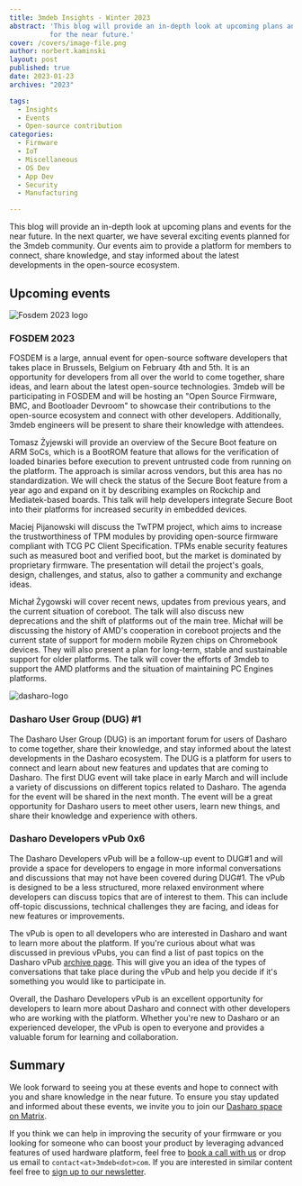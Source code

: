 ```yaml
---
title: 3mdeb Insights - Winter 2023
abstract: 'This blog will provide an in-depth look at upcoming plans and events
          for the near future.'
cover: /covers/image-file.png
author: norbert.kaminski
layout: post
published: true
date: 2023-01-23
archives: "2023"

tags:
  - Insights
  - Events
  - Open-source contribution
categories:
  - Firmware
  - IoT
  - Miscellaneous
  - OS Dev
  - App Dev
  - Security
  - Manufacturing

---
```



This blog will provide an in-depth look at upcoming plans and events for the
near future. In the next quarter, we have several exciting events planned
for the 3mdeb community. Our events aim to provide a platform for members to
connect, share knowledge, and stay informed about the latest developments in
the open-source ecosystem.

## Upcoming events

![Fosdem 2023 logo](/img/FOSDEM23.jpeg)

### FOSDEM 2023

FOSDEM is a large, annual event for open-source software developers that
takes place in Brussels, Belgium on February 4th and 5th. It is an opportunity
for developers from all over the world to come together, share ideas, and
learn about the latest open-source technologies. 3mdeb will be participating
in FOSDEM and will be hosting an "Open Source Firmware, BMC, and Bootloader
Devroom" to showcase their contributions to the open-source ecosystem and
connect with other developers. Additionally, 3mdeb engineers will be present
to share their knowledge with attendees.

Tomasz Żyjewski will provide an overview of the Secure Boot feature on
ARM SoCs, which is a BootROM feature that allows for the verification of loaded
binaries before execution to prevent untrusted code from running on the
platform. The approach is similar across vendors, but this area has no
standardization. We will check the status of the Secure Boot feature from a year
ago and expand on it by describing examples on Rockchip and Mediatek-based
boards. This talk will help developers integrate Secure Boot into their
platforms for increased security in embedded devices.

Maciej Pijanowski will discuss the TwTPM project, which aims to increase the
trustworthiness of TPM modules by providing open-source firmware compliant
with TCG PC Client Specification. TPMs enable security features such as measured
boot and verified boot, but the market is dominated by proprietary firmware.
The presentation will detail the project's goals, design, challenges, and
status, also to gather a community and exchange ideas.

Michał Żygowski will cover recent news, updates from previous years,
and the current situation of coreboot. The talk will also discuss new
deprecations and the shift of platforms out of the main tree.
Michał will be discussing the history of AMD's cooperation in coreboot projects
and the current state of support for modern mobile Ryzen chips on Chromebook
devices. They will also present a plan for long-term, stable and sustainable
support for older platforms. The talk will cover the efforts of 3mdeb to
support the AMD platforms and the situation of maintaining PC Engines platforms.

![dasharo-logo](/img/Dasharo-logo.svg)

### Dasharo User Group (DUG) #1

The Dasharo User Group (DUG) is an important forum for users of Dasharo to
come together, share their knowledge, and stay informed about the latest
developments in the Dasharo ecosystem. The DUG is a platform for users to
connect and learn about new features and updates that are coming to Dasharo.
The first DUG event will take place in early March and will include a variety
of discussions on different topics related to Dasharo. The agenda for the event
will be shared in the next month. The event will be a great opportunity for
Dasharo users to meet other users, learn new things, and share their
knowledge and experience with others.

### Dasharo Developers vPub 0x6

The Dasharo Developers vPub will be a follow-up event to DUG#1 and will
provide a space for developers to engage in more informal conversations
and discussions that may not have been covered during DUG#1. The vPub is
designed to be a less structured, more relaxed environment where developers
can discuss topics that are of interest to them. This can include off-topic
discussions, technical challenges they are facing, and ideas for new features
or improvements.

The vPub is open to all developers who are interested in Dasharo and want to
learn more about the platform. If you're curious about what was discussed in
previous vPubs, you can find a list of past topics on the Dasharo vPub
[archive page](https://vpub.dasharo.com/archive/). This will give you an idea
of the types of conversations that take place during the vPub and help you
decide if it's something you would like to participate in.

Overall, the Dasharo Developers vPub is an excellent opportunity for
developers to learn more about Dasharo and connect with other developers who
are working with the platform. Whether you're new to Dasharo or an
experienced developer, the vPub is open to everyone and provides a valuable
forum for learning and collaboration.

## Summary

We look forward to seeing you at these events and hope to connect with you
and share knowledge in the near future. To ensure you stay updated and informed
about these events, we invite you to join our
[Dasharo space on Matrix](https://matrix.to/#/#dasharo:matrix.org).

If you think we can help in improving the security of your firmware or you
looking for someone who can boost your product by leveraging advanced features
of used hardware platform, feel free to [book a call with us](https://calendly.com/3mdeb/consulting-remote-meeting)
or drop us email to `contact<at>3mdeb<dot>com`. If you are interested in similar
content feel free to [sign up to our newsletter](https://newsletter.3mdeb.com/subscription/PW6XnCeK6).
